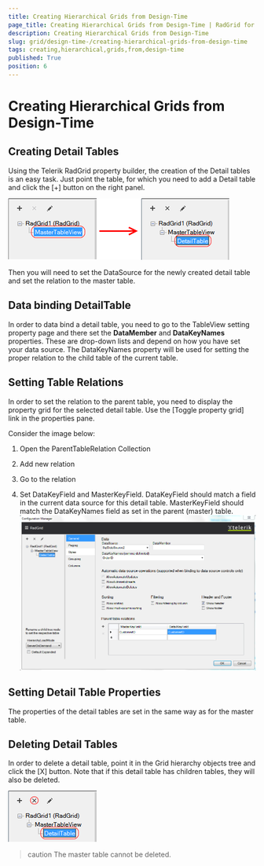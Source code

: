 ```yaml
---
title: Creating Hierarchical Grids from Design-Time
page_title: Creating Hierarchical Grids from Design-Time | RadGrid for ASP.NET AJAX Documentation
description: Creating Hierarchical Grids from Design-Time
slug: grid/design-time-/creating-hierarchical-grids-from-design-time
tags: creating,hierarchical,grids,from,design-time
published: True
position: 6
---
```


# Creating Hierarchical Grids from Design-Time



## Creating Detail Tables

Using the Telerik RadGrid property builder, the creation of the Detail tables is an easy task. Just point the table, for which you need to add a Detail table and click the [+] button on the right panel.

![Create detail tables](images/grid_creating-hierarchical-grids-from-design-time1.png)

Then you will need to set the DataSource for the newly created detail table and set the relation to the master table.

## Data binding DetailTable

In order to data bind a detail table, you need to go to the TableView setting property page and there set the **DataMember** and **DataKeyNames** properties. These are drop-down lists and depend on how you have set your data source. The DataKeyNames property will be used for setting the proper relation to the child table of the current table.

## Setting Table Relations

In order to set the relation to the parent table, you need to display the property grid for the selected detail table. Use the [Toggle property grid] link in the properties pane.

Consider the image below:

1. Open the ParentTableRelation Collection

1. Add new relation

1. Go to the relation

1. Set DataKeyField and MasterKeyField. DataKeyField should match a field in the current data source for this detail table. MasterKeyField should match the DataKeyNames field as set in the parent (master) table.
![Setting Parent Table Relations](images/grid_creating-hierarchical-grids-from-design-time2.png)

## Setting Detail Table Properties

The properties of the detail tables are set in the same way as for the master table.

## Deleting Detail Tables

In order to delete a detail table, point it in the Grid hierarchy objects tree and click the [X] button. Note that if this detail table has children tables, they will also be deleted.

![Delete Detail Table](images/grid_creating-hierarchical-grids-from-design-time3.png)

>caution The master table cannot be deleted.
>

